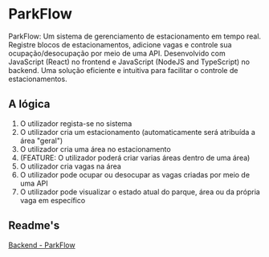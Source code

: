 # ParkFlow
ParkFlow: Um sistema de gerenciamento de estacionamento em tempo real. Registre blocos de estacionamentos, adicione vagas e controle sua ocupação/desocupação por meio de uma API. Desenvolvido com JavaScript (React) no frontend e JavaScript (NodeJS and TypeScript) no backend. Uma solução eficiente e intuitiva para facilitar o controle de estacionamentos.

## A lógica
1. O utilizador regista-se no sistema
2. O utilizador cria um estacionamento (automaticamente será atribuída a área "geral")
3. O utilizador cria uma área no estacionamento
4. (FEATURE: O utilizador poderá criar varias áreas dentro de uma área)
5. O utilizador cria vagas na área
6. O utilizador pode ocupar ou desocupar as vagas criadas por meio de uma API
7. O utilizador pode visualizar o estado atual do parque, área ou da própria vaga em específico

## Readme's
[Backend - ParkFlow](./backend/README.md)
<!-- [Frontend - ParkFlow](./frontend/README.md) -->